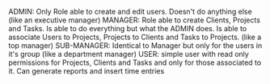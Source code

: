 ADMIN: Only Role able to create and edit users. Doesn't do anything else (like an executive manager)
MANAGER: Role able to create Clients, Projects and Tasks. Is able to do everything but what the ADMIN does. Is able to associate Users to Projects, Projects to Clients and Tasks to Projects. (like a top manager)
SUB-MANAGER: Identical to Manager but only for the users in it's group (like a department manager)
USER: simple user with read only permissions for Projects, Clients and Tasks and only for those associated to it. Can generate reports and insert time entries